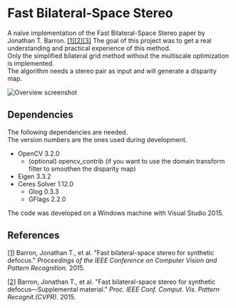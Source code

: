 # Fast Bilateral-Space Stereo
A naïve implementation of the Fast Bilateral-Space Stereo paper by Jonathan T. Barron. [[1]](http://jonbarron.info/BarronCVPR2015.pdf)[[2]](http://jonbarron.info/BarronCVPR2015_supp.pdf)[[3]](http://jonbarron.info/) 
The goal of this project was to get a real understanding and practical experience of this method.  
Only the simplified bilateral grid method without the multiscale optimization is implemented.  
The algorithm needs a stereo pair as input and will generate a disparity map.

![Overview screenshot](data/middlebury_summary.jpg.jpg?raw=true "Overview screenshot")

## Dependencies
The following dependencies are needed.  
The version numbers are the ones used during development.  
- OpenCV 3.2.0
  - (optional) opencv_contrib (if you want to use the domain transform filter to smoothen the disparity map)
- Eigen 3.3.2
- Ceres Solver 1.12.0
  - Glog 0.3.3
  - GFlags 2.2.0

The code was developed on a Windows machine with Visual Studio 2015.  

## References
[[1]](http://jonbarron.info/BarronCVPR2015.pdf) Barron, Jonathan T., et al. "Fast bilateral-space stereo for synthetic defocus." *Proceedings of the IEEE Conference on Computer Vision and Pattern Recognition.* 2015.

[[2]](http://jonbarron.info/BarronCVPR2015_supp.pdf) Barron, Jonathan T., et al. "Fast bilateral-space stereo for synthetic defocus—Supplemental material." *Proc. IEEE Conf. Comput. Vis. Pattern Recognit.(CVPR).* 2015.